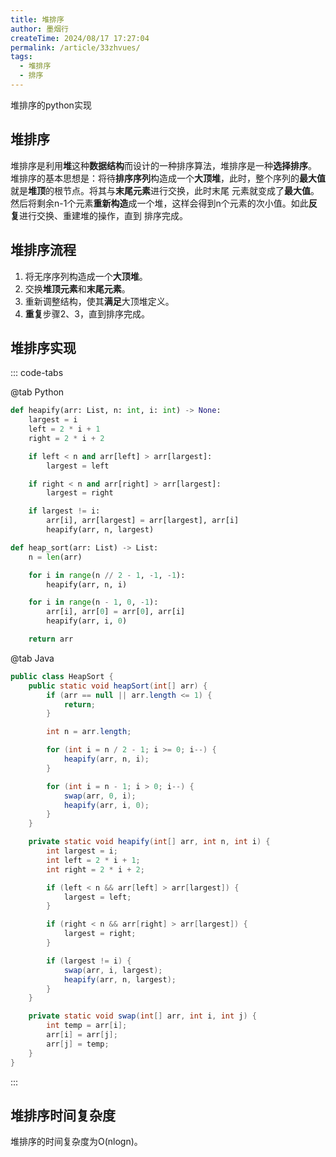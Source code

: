 ```yaml
---
title: 堆排序
author: 墨烟行
createTime: 2024/08/17 17:27:04
permalink: /article/33zhvues/
tags:
  - 堆排序
  - 排序
---
```


堆排序的python实现

<!-- more -->

## 堆排序

堆排序是利用**堆**这种**数据结构**而设计的一种排序算法，堆排序是一种**选择排序**。
堆排序的基本思想是：将待**排序序列**构造成一个**大顶堆**，此时，整个序列的**最大值**就是**堆顶**的根节点。将其与**末尾元素**进行交换，此时末尾
元素就变成了**最大值**。然后将剩余n-1个元素**重新构造**成一个堆，这样会得到n个元素的次小值。如此**反复**进行交换、重建堆的操作，直到
排序完成。

## 堆排序流程

1. 将无序序列构造成一个**大顶堆**。
2. 交换**堆顶元素**和**末尾元素**。
3. 重新调整结构，使其**满足**大顶堆定义。
4. **重复**步骤2、3，直到排序完成。

## 堆排序实现

::: code-tabs

@tab Python

```python
def heapify(arr: List, n: int, i: int) -> None:
    largest = i
    left = 2 * i + 1
    right = 2 * i + 2

    if left < n and arr[left] > arr[largest]:
        largest = left

    if right < n and arr[right] > arr[largest]:
        largest = right

    if largest != i:
        arr[i], arr[largest] = arr[largest], arr[i]
        heapify(arr, n, largest)

def heap_sort(arr: List) -> List:
    n = len(arr)

    for i in range(n // 2 - 1, -1, -1):
        heapify(arr, n, i)

    for i in range(n - 1, 0, -1):
        arr[i], arr[0] = arr[0], arr[i]
        heapify(arr, i, 0)

    return arr
```

@tab Java

```java
public class HeapSort {
    public static void heapSort(int[] arr) {
        if (arr == null || arr.length <= 1) {
            return;
        }

        int n = arr.length;

        for (int i = n / 2 - 1; i >= 0; i--) {
            heapify(arr, n, i);
        }

        for (int i = n - 1; i > 0; i--) {
            swap(arr, 0, i);
            heapify(arr, i, 0);
        }
    }

    private static void heapify(int[] arr, int n, int i) {
        int largest = i;
        int left = 2 * i + 1;
        int right = 2 * i + 2;

        if (left < n && arr[left] > arr[largest]) {
            largest = left;
        }

        if (right < n && arr[right] > arr[largest]) {
            largest = right;
        }

        if (largest != i) {
            swap(arr, i, largest);
            heapify(arr, n, largest);
        }
    }

    private static void swap(int[] arr, int i, int j) {
        int temp = arr[i];
        arr[i] = arr[j];
        arr[j] = temp;
    }
}
```
:::

## 堆排序时间复杂度

堆排序的时间复杂度为O(nlogn)。
